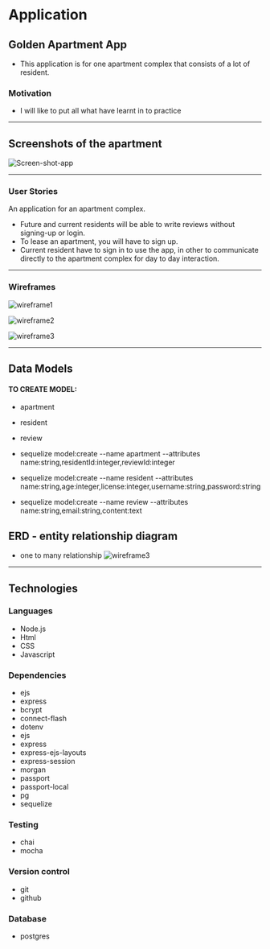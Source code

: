#  Application

## Golden Apartment App

* This application is for one apartment complex that consists of a lot of resident.

### Motivation

* I will like to put all what have learnt in to practice

---

## Screenshots of the apartment 

![Screen-shot-app](./images/APARTMENT.jpg)

---
### User Stories
An application for an apartment complex.

* Future and current residents will be able to write reviews without signing-up or login.
* To lease an apartment, you will have to sign up.
* Current resident have to sign in to use the app, in other to  communicate directly to the apartment complex for day to day interaction.
---

### Wireframes

![wireframe1](./images/Apartment-1.PNG)

![wireframe2](./images/Apartment-2.PNG)

![wireframe3](./images/Apartment-3.PNG)

---
## Data Models 

#### TO CREATE MODEL:
* apartment
* resident
* review

 * sequelize model:create --name apartment --attributes name:string,residentId:integer,reviewId:integer

 * sequelize model:create --name resident --attributes name:string,age:integer,license:integer,username:string,password:string

 * sequelize model:create --name review --attributes name:string,email:string,content:text


## ERD - entity relationship diagram
* one to many relationship
![wireframe3](./images/Apartment-ERD.png)
---


## Technologies 
### Languages
* Node.js
* Html
* CSS
* Javascript
### Dependencies
* ejs
* express
* bcrypt
* connect-flash
* dotenv
* ejs
* express
* express-ejs-layouts
* express-session
* morgan
* passport
* passport-local
* pg
* sequelize
### Testing 
* chai
* mocha
### Version control
* git
* github
### Database
* postgres
